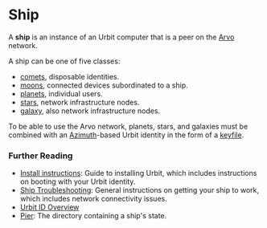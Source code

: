 # Ship

A **ship** is an instance of an Urbit computer that is a peer on the [Arvo](arvo.md) network.

A ship can be one of five classes:

* [comets](comet.md), disposable identities.
* [moons](moon.md), connected devices subordinated to a ship.
* [planets](planet.md), individual users.
* [stars](star.md), network infrastructure nodes.
* [galaxy](galaxy.md), also network infrastructure nodes.

To be able to use the Arvo network, planets, stars, and galaxies must be combined with an [Azimuth](azimuth.md)-based Urbit identity in the form of a [keyfile](keyfile.md).

### Further Reading <a href="#further-reading" id="further-reading"></a>

* [Install instructions](../get-on-urbit.md): Guide to installing Urbit, which includes instructions on booting with your Urbit identity.
* [Ship Troubleshooting](../user-manual/os/ship-troubleshooting.md): General instructions on getting your ship to work, which includes network connectivity issues.
* [Urbit ID Overview](../urbit-id/)
* [Pier](pier.md): The directory containing a ship's state.
